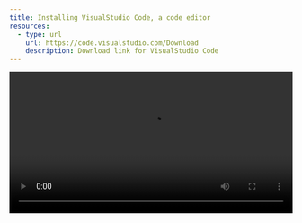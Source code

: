 ```yaml
---
title: Installing VisualStudio Code, a code editor
resources:
  - type: url
    url: https://code.visualstudio.com/Download
    description: Download link for VisualStudio Code
---
```

<video width="100%" controls class="my-2 drop-shadow-small" src="{% link getting-started/guides/windows-vscode-install.mp4 %}"></video>


